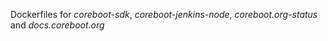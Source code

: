 Dockerfiles for _coreboot-sdk_, _coreboot-jenkins-node_,
_coreboot.org-status_ and _docs.coreboot.org_
